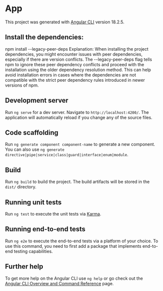 # App

This project was generated with [Angular CLI](https://github.com/angular/angular-cli) version 18.2.5.

## Install the dependencies:
npm install --legacy-peer-deps
Explanation: When installing the project dependencies, you might encounter issues with peer dependencies, especially if there are version conflicts. The --legacy-peer-deps flag tells npm to ignore these peer dependency conflicts and proceed with the installation using the older dependency resolution method. This can help avoid installation errors in cases where the dependencies are not compatible with the strict peer dependency rules introduced in newer versions of npm.

## Development server

Run `ng serve` for a dev server. Navigate to `http://localhost:4200/`. The application will automatically reload if you change any of the source files.

## Code scaffolding

Run `ng generate component component-name` to generate a new component. You can also use `ng generate directive|pipe|service|class|guard|interface|enum|module`.

## Build

Run `ng build` to build the project. The build artifacts will be stored in the `dist/` directory.

## Running unit tests

Run `ng test` to execute the unit tests via [Karma](https://karma-runner.github.io).

## Running end-to-end tests

Run `ng e2e` to execute the end-to-end tests via a platform of your choice. To use this command, you need to first add a package that implements end-to-end testing capabilities.

## Further help

To get more help on the Angular CLI use `ng help` or go check out the [Angular CLI Overview and Command Reference](https://angular.dev/tools/cli) page.
